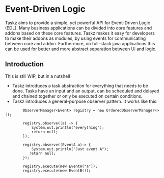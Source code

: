 # Event-Driven Logic
Taskz aims to provide a simple, yet powerful API for Event-Driven Logic (EDL). Many business applications
can be divided into core features and addons based on these core features. Taskz makes it easy for developers
to make their addons as modules, by using events for communicating between core and addon. Furthermore,
on full-stack java applications this can be used for better and more abstract separation between UI and logic.

## Introduction
This is still WIP, but in a nutshell

- Taskz introduces a task abstraction for everything that needs to be done. Tasks have an input and an output, can be scheduled and delayed and chained together or only be executed on certain conditions.
- Taskz introduces a general-purpose observer pattern. It works like this:

```
        ObserverManager<Event> registry = new OrderedObserverManager<>();

        registry.observe((a) -> {
            System.out.println("everything");
            return null;
        });
        
        registry.observe((EventA a)-> {
            System.out.println("Just event A");
           return null; 
        });

        registry.execute(new EventA("a"));
        registry.execute(new EventB());
```

